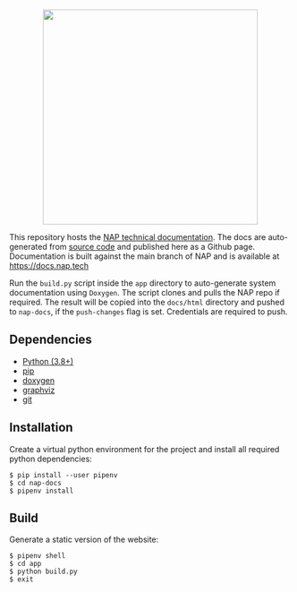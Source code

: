 <br>
<p align="center">
  <img width=384 src="https://download.nap.tech/identity/svg/logos/nap_logo_blue.svg">
</p>

This repository hosts the [NAP technical documentation](https://docs.nap.tech). The docs are auto-generated from [source code](https://github.com/napframework/nap) and published here as a Github page. Documentation is built against the main branch of NAP and is available at https://docs.nap.tech

Run the `build.py` script inside the `app` directory to auto-generate system documentation using `Doxygen`. The script clones and pulls the NAP repo if required. The result will be copied into the `docs/html` directory and pushed to `nap-docs`, if the `push-changes` flag is set. Credentials are required to push.

## Dependencies
- [Python (3.8+)](https://www.python.org/downloads/) 
- [pip](https://pypi.org/project/pip/)
- [doxygen](https://doxygen.nl/)
- [graphviz](https://graphviz.org/)
- [git](https://git-scm.com/)

## Installation
Create a virtual python environment for the project and install all required python dependencies:

```shell
$ pip install --user pipenv
$ cd nap-docs
$ pipenv install
```

## Build
Generate a static version of the website:
```shell
$ pipenv shell
$ cd app
$ python build.py
$ exit
```
